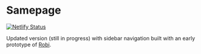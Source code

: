 # Samepage

[![Netlify Status](https://api.netlify.com/api/v1/badges/e69cfd60-5335-4d5e-983c-1413a5e0ae0a/deploy-status)](https://app.netlify.com/sites/vigilant-kepler-3cb222/deploys)

Updated version (still in progress) with sidebar navigation built with an early prototype of [Robi](https://github.com/robijs/robi).
